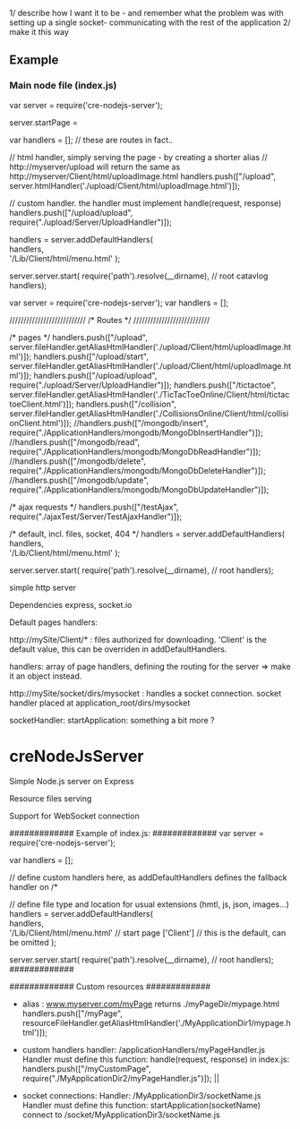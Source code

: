 ﻿1/ describe how I want it to be - and remember what the problem was with setting up a single socket- communicating with the rest of the application
2/ make it this way


## Example

### Main node file (index.js) 

  var server = require('cre-nodejs-server');

  server.startPage = 



  var handlers = [];  // these are routes in fact..

  // html handler, simply serving the page - by creating a shorter alias
  // http://myserver/upload will return the same as http://myserver/Client/html/uploadImage.html
  handlers.push(["/upload", server.htmlHandler('./upload/Client/html/uploadImage.html')]);

  // custom handler. the handler must implement  handle(request, response)  
  handlers.push(["/upload/upload", require("./upload/Server/UploadHandler")]);
  
  handlers = server.addDefaultHandlers(  
    handlers,                     
    '/Lib/Client/html/menu.html'
  );

  server.server.start(
    require('path').resolve(__dirname), // root catavlog
    handlers);





















var server = require('cre-nodejs-server');
var handlers = [];

///////////////////////////
/* Routes */
///////////////////////////

/* pages */
handlers.push(["/upload", server.fileHandler.getAliasHtmlHandler('./upload/Client/html/uploadImage.html')]);
handlers.push(["/upload/start", server.fileHandler.getAliasHtmlHandler('./upload/Client/html/uploadImage.html')]);
handlers.push(["/upload/upload", require("./upload/Server/UploadHandler")]);
handlers.push(["/tictactoe", server.fileHandler.getAliasHtmlHandler('./TicTacToeOnline/Client/html/tictactoeClient.html')]);
handlers.push(["/collision", server.fileHandler.getAliasHtmlHandler('./CollisionsOnline/Client/html/collisionClient.html')]);
//handlers.push(["/mongodb/insert", require("./ApplicationHandlers/mongodb/MongoDbInsertHandler")]);
//handlers.push(["/mongodb/read", require("./ApplicationHandlers/mongodb/MongoDbReadHandler")]);
//handlers.push(["/mongodb/delete", require("./ApplicationHandlers/mongodb/MongoDbDeleteHandler")]);
//handlers.push(["/mongodb/update", require("./ApplicationHandlers/mongodb/MongoDbUpdateHandler")]);

/* ajax requests */
handlers.push(["/testAjax", require("./ajaxTest/Server/TestAjaxHandler")]);

/* default, incl. files, socket, 404 */
handlers = server.addDefaultHandlers(  
  handlers,                     
  '/Lib/Client/html/menu.html'
);

server.server.start(
  require('path').resolve(__dirname), // root 
  handlers);  


















simple http server

Dependencies express, socket.io

Default pages handlers:

http://mySite/Client/* : files authorized for downloading. 'Client' is the default value, this can be overriden in   addDefaultHandlers.

handlers: array of page handlers, defining the routing for the server
=> make it an object instead.


http://mySite/socket/dirs/mysocket : handles a socket connection. socket handler placed at application_root/dirs/mysocket


socketHandler: startApplication: something a bit more ?










# creNodeJsServer

Simple Node.js server on Express

Resource files serving

Support for WebSocket connection

#############
Example of index.js:
#############
var server = require('cre-nodejs-server');

var handlers = [];

// define custom handlers here, as addDefaultHandlers defines the fallback handler on /*
    
// define file type and location for usual extensions (hmtl, js, json, images...)
handlers = server.addDefaultHandlers(  
  handlers,                     
  '/Lib/Client/html/menu.html' // start page
  ['Client'] // this is the default, can be omitted
);

server.server.start(
  require('path').resolve(__dirname), // root 
  handlers);
#############

#############
Custom resources
#############
- alias : www.myserver.com/myPage returns ./myPageDir/mypage.html
handlers.push(["/myPage", resourceFileHandler.getAliasHtmlHandler('./MyApplicationDir1/mypage.html')]);

- custom handlers
handler: /applicationHandlers/myPageHandler.js 
Handler must define this function: handle(request, response) 
in index.js: handlers.push(["/myCustomPage", require("./MyApplicationDir2/myPageHandler.js")]);
||
- socket connections:
Handler: /MyApplicationDir3/socketName.js
Handler must define this function: startApplication(socketName) 
connect to  /socket/MyApplicationDir3/socketName.js

